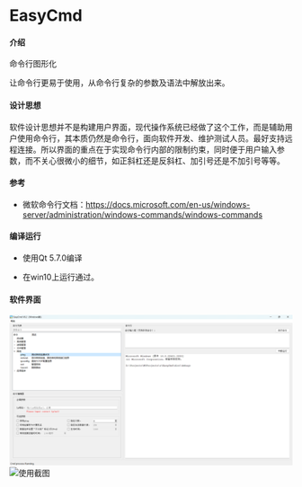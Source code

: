 # EasyCmd

#### 介绍
命令行图形化

让命令行更易于使用，从命令行复杂的参数及语法中解放出来。

#### 设计思想

软件设计思想并不是构建用户界面，现代操作系统已经做了这个工作，而是辅助用户使用命令行，其本质仍然是命令行，面向软件开发、维护测试人员。最好支持远程连接。所以界面的重点在于实现命令行内部的限制约束，同时便于用户输入参数，而不关心很微小的细节，如正斜杠还是反斜杠、加引号还是不加引号等等。


#### 参考

- 微软命令行文档：https://docs.microsoft.com/en-us/windows-server/administration/windows-commands/windows-commands

#### 编译运行

- 使用Qt 5.7.0编译

- 在win10上运行通过。

#### 软件界面
![主界面](doc/images/mainwindow_snapshoot.png)
![使用截图](doc/images/cmdtool_snapshoot.png)
